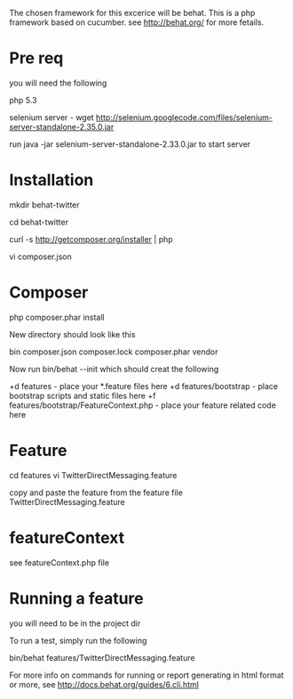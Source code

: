 The chosen framework for this excerice will be behat. This is a php framework based on cucumber. see http://behat.org/ for more fetails.

Pre req
================
you will need the following

php 5.3

selenium server - wget http://selenium.googlecode.com/files/selenium-server-standalone-2.35.0.jar

run java -jar selenium-server-standalone-2.33.0.jar to start server


Installation
================
mkdir behat-twitter

cd behat-twitter

curl -s http://getcomposer.org/installer | php

vi composer.json

Composer
=================
php composer.phar install

New directory should look like this


bin     composer.json   composer.lock   composer.phar   vendor


Now run bin/behat --init which should creat the following

+d features - place your *.feature files here
+d features/bootstrap - place bootstrap scripts and static files here
+f features/bootstrap/FeatureContext.php - place your feature related code here

Feature
================
cd features
vi TwitterDirectMessaging.feature

copy and paste the feature from the feature file TwitterDirectMessaging.feature


featureContext
===============

see featureContext.php file

Running a feature
======================
you will need to be in the project dir

To run a test, simply run the following


bin/behat features/TwitterDirectMessaging.feature

For more info on commands for running or report generating in html format or more, see http://docs.behat.org/guides/6.cli.html
